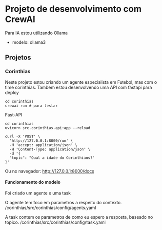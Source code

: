 # Projeto de desenvolvimento  com  CrewAI


Para IA estou utilizando  Ollama

- modelo:  ollama3

## Projetos

### Corinthias

Neste projeto estou criando um agente  especialista em  Futebol, mas  com o time  corinthias.
Tambem estou desenvolvendo uma  API com fastapi para deploy

```
cd corinthias
crewai run # para testar
```

Fast-API
```
cd corinthias
uvicorn src.corinthias.api:app --reload
```

```
curl -X 'POST' \
  'http://127.0.0.1:8000/run' \
  -H 'accept: application/json' \
  -H 'Content-Type: application/json' \
  -d '{
  "topic": "Qual a idade do Corinthians?"
}'
```

Ou no navegador: http://127.0.0.1:8000/docs

#### Funcionamento do  modelo

Foi criado um agente  e uma  task

O agente tem foco em parametros a respeito do  contexto.
/corinthias/src/corinthias/config/agents.yaml

A task contem os parametros de  como eu espero a resposta, baseado no topico.
/corinthias/src/corinthias/config/task.yaml